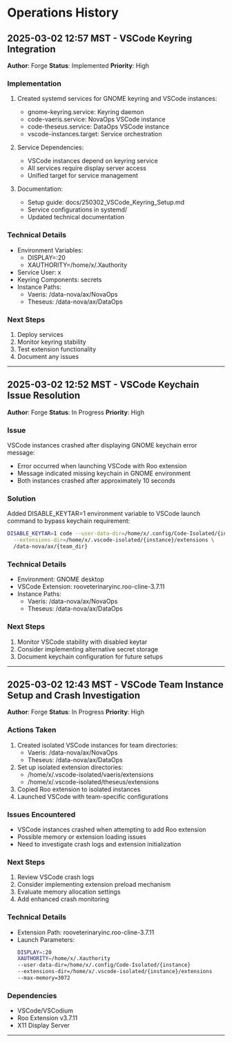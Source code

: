 # Operations History

## 2025-03-02 12:57 MST - VSCode Keyring Integration
**Author**: Forge
**Status**: Implemented
**Priority**: High

### Implementation
1. Created systemd services for GNOME keyring and VSCode instances:
   - gnome-keyring.service: Keyring daemon
   - code-vaeris.service: NovaOps VSCode instance
   - code-theseus.service: DataOps VSCode instance
   - vscode-instances.target: Service orchestration

2. Service Dependencies:
   - VSCode instances depend on keyring service
   - All services require display server access
   - Unified target for service management

3. Documentation:
   - Setup guide: docs/250302_VSCode_Keyring_Setup.md
   - Service configurations in systemd/
   - Updated technical documentation

### Technical Details
- Environment Variables:
  * DISPLAY=:20
  * XAUTHORITY=/home/x/.Xauthority
- Service User: x
- Keyring Components: secrets
- Instance Paths:
  * Vaeris: /data-nova/ax/NovaOps
  * Theseus: /data-nova/ax/DataOps

### Next Steps
1. Deploy services
2. Monitor keyring stability
3. Test extension functionality
4. Document any issues

---

## 2025-03-02 12:52 MST - VSCode Keychain Issue Resolution
**Author**: Forge
**Status**: In Progress
**Priority**: High

### Issue
VSCode instances crashed after displaying GNOME keychain error message:
- Error occurred when launching VSCode with Roo extension
- Message indicated missing keychain in GNOME environment
- Both instances crashed after approximately 10 seconds

### Solution
Added DISABLE_KEYTAR=1 environment variable to VSCode launch command to bypass keychain requirement:
```bash
DISABLE_KEYTAR=1 code --user-data-dir=/home/x/.config/Code-Isolated/{instance} \
  --extensions-dir=/home/x/.vscode-isolated/{instance}/extensions \
  /data-nova/ax/{team_dir}
```

### Technical Details
- Environment: GNOME desktop
- VSCode Extension: rooveterinaryinc.roo-cline-3.7.11
- Instance Paths:
  * Vaeris: /data-nova/ax/NovaOps
  * Theseus: /data-nova/ax/DataOps

### Next Steps
1. Monitor VSCode stability with disabled keytar
2. Consider implementing alternative secret storage
3. Document keychain configuration for future setups

---

## 2025-03-02 12:43 MST - VSCode Team Instance Setup and Crash Investigation
**Author**: Forge
**Status**: In Progress
**Priority**: High

### Actions Taken
1. Created isolated VSCode instances for team directories:
   - Vaeris: /data-nova/ax/NovaOps
   - Theseus: /data-nova/ax/DataOps
2. Set up isolated extension directories:
   - /home/x/.vscode-isolated/vaeris/extensions
   - /home/x/.vscode-isolated/theseus/extensions
3. Copied Roo extension to isolated instances
4. Launched VSCode with team-specific configurations

### Issues Encountered
- VSCode instances crashed when attempting to add Roo extension
- Possible memory or extension loading issues
- Need to investigate crash logs and extension initialization

### Next Steps
1. Review VSCode crash logs
2. Consider implementing extension preload mechanism
3. Evaluate memory allocation settings
4. Add enhanced crash monitoring

### Technical Details
- Extension Path: rooveterinaryinc.roo-cline-3.7.11
- Launch Parameters:
  ```bash
  DISPLAY=:20 
  XAUTHORITY=/home/x/.Xauthority 
  --user-data-dir=/home/x/.config/Code-Isolated/{instance}
  --extensions-dir=/home/x/.vscode-isolated/{instance}/extensions
  --max-memory=3072
  ```

### Dependencies
- VSCode/VSCodium
- Roo Extension v3.7.11
- X11 Display Server

---